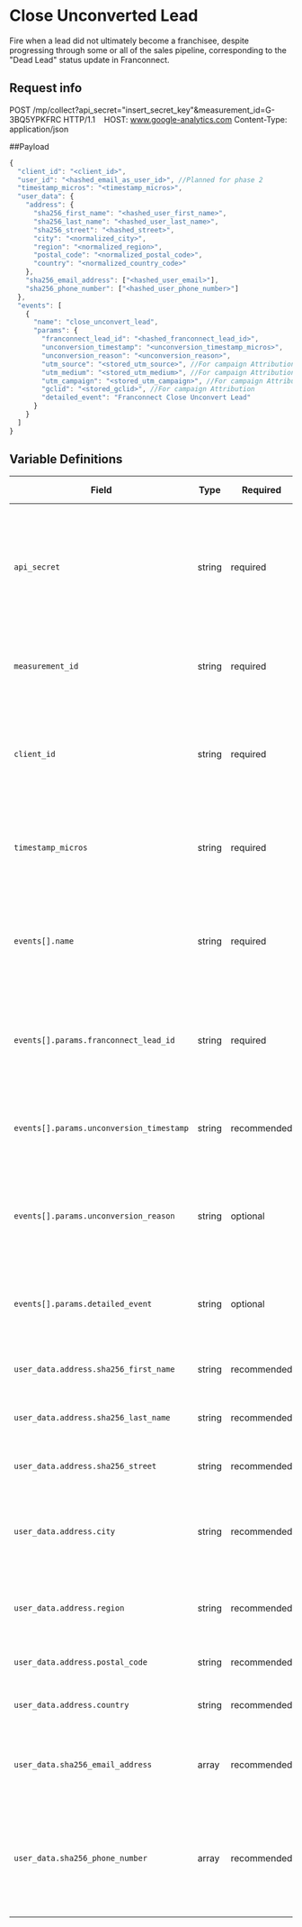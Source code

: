 # Close Unconverted Lead

Fire when a lead did not ultimately become a franchisee, despite progressing through some or all of the sales pipeline, corresponding to the "Dead Lead" status update in Franconnect.

## Request info
POST /mp/collect?api_secret="insert_secret_key"&measurement_id=G-3BQ5YPKFRC HTTP/1.1   
HOST: www.google-analytics.com
Content-Type: application/json

##Payload

```js
{
  "client_id": "<client_id>",
  "user_id": "<hashed_email_as_user_id>", //Planned for phase 2
  "timestamp_micros": "<timestamp_micros>",
  "user_data": {
    "address": {
      "sha256_first_name": "<hashed_user_first_name>",
      "sha256_last_name": "<hashed_user_last_name>",
      "sha256_street": "<hashed_street>",
      "city": "<normalized_city>",
      "region": "<normalized_region>",
      "postal_code": "<normalized_postal_code>",
      "country": "<normalized_country_code>"
    },
    "sha256_email_address": ["<hashed_user_email>"],
    "sha256_phone_number": ["<hashed_user_phone_number>"]
  },
  "events": [
    {
      "name": "close_unconvert_lead",
      "params": {
        "franconnect_lead_id": "<hashed_franconnect_lead_id>",
        "unconversion_timestamp": "<unconversion_timestamp_micros>",
        "unconversion_reason": "<unconversion_reason>",
        "utm_source": "<stored_utm_source>", //For campaign Attribution
        "utm_medium": "<stored_utm_medium>", //For campaign Attribution
        "utm_campaign": "<stored_utm_campaign>", //For campaign Attribution
        "gclid": "<stored_gclid>", //For campaign Attribution
        "detailed_event": "Franconnect Close Unconvert Lead"
      }
    }
  ]
}
```

## Variable Definitions

|Field|Type|Required|Description|Example|Pattern|Min Length|Max Length|Minimum|Maximum|Multiple Of|
|---|---|---|---|---|---|---|---|---|---|---|
|`api_secret`|string|required|The API secret for the GA4 property. Found in GA4 Admin: Data Streams > Measurement Protocol API secrets. Must be kept confidential.|`fKhnzB9URSqghrauTtjGMw`|||||||
|`measurement_id`|string|required|The identifier for the GA4 data stream. Found in GA4 Admin: Data Streams.|`G-3BQ5YPKFRC`|||||||
|`client_id`|string|required|Unique identifier for a user/client instance. Essential for linking offline events to online user activity.|`1704286278.1678886400`|||||||
|`timestamp_micros`|string|required|Timestamp of the event in Unix epoch microseconds. GA4 accepts events up to 72 hours old.|`1679318400000000`|||||||
|`events[].name`|string|required|The custom name for your event. Max 40 chars, alphanumeric & underscores, must start with a letter.|`close_unconvert_lead`|`^[a-zA-Z][a-zA-Z0-9_]*$`||40||||
|`events[].params.franconnect_lead_id`|string|required|(Custom) Hashed unique identifier for the lead in Franconnect. Useful for analysis.|`<hashed_franconnect_lead_id>`|||100||||
|`events[].params.unconversion_timestamp`|string|recommended|(Custom) Timestamp in Unix epoch microseconds when the lead was closed/lost.|`1679318400000`|||100||||
|`events[].params.unconversion_reason`|string|optional|(Custom) Reason provided for why the lead did not convert (if available from Franconnect).|`Lost to competitor`|||100||||
|`events[].params.detailed_event`|string|optional|(Custom) A descriptive name for easily identifying the event source in GA4.|`Franconnect Close Unconvert Lead`|||100||||
|`user_data.address.sha256_first_name`|string|recommended|SHA-256 Hashed first name of the user.|`<hashed_value>`|`^[a-fA-F0-9]{64}$`|64|64||||
|`user_data.address.sha256_last_name`|string|recommended|SHA-256 Hashed last name of the user.|`<hashed_value>`|`^[a-fA-F0-9]{64}$`|64|64||||
|`user_data.address.sha256_street`|string|recommended|SHA-256 Hashed street address of the user.|`<hashed_value>`|`^[a-fA-F0-9]{64}$`|64|64||||
|`user_data.address.city`|string|recommended|**Unhashed** city of the user, normalized (e.g., lowercase, no punctuation).|`new york`|||||||
|`user_data.address.region`|string|recommended|**Unhashed** state/region of the user, normalized (e.g., 'ny' for New York).|`ny`|||||||
|`user_data.address.postal_code`|string|recommended|**Unhashed** postal code of the user.|`10011`|||||||
|`user_data.address.country`|string|recommended|**Unhashed** two-letter ISO country code of the user.|`us`|||||||
|`user_data.sha256_email_address`|array|recommended|Array containing the SHA-256 Hashed email address of the user.|`["<hashed_email>"]`|||||||
|`user_data.sha256_phone_number`|array|recommended|Array containing the SHA-256 Hashed phone number of the user (normalized to E.164 format before hashing).|`["<hashed_phone_number>"]`|||||||







